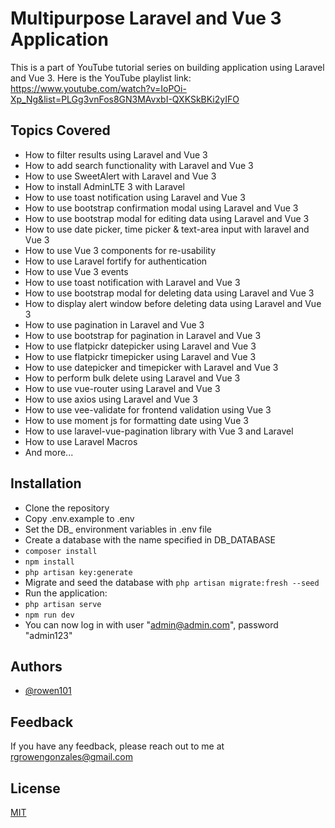 # Multipurpose Laravel and Vue 3 Application

This is a part of YouTube tutorial series on building application using Laravel and Vue 3.
Here is the YouTube playlist link: https://www.youtube.com/watch?v=IoPOi-Xp_Ng&list=PLGg3vnFos8GN3MAvxbI-QXKSkBKi2yIFO
## Topics Covered

* How to filter results using Laravel and Vue 3
* How to add search functionality with Laravel and Vue 3
* How to use SweetAlert with Laravel and Vue 3
* How to install AdminLTE 3 with Laravel
* How to use toast notification using Laravel and Vue 3
* How to use bootstrap confirmation modal using Laravel and Vue 3
* How to use bootstrap modal for editing data using Laravel and Vue 3
* How to use date picker, time picker & text-area input with laravel and Vue 3
* How to use Vue 3 components for re-usability
* How to use Laravel fortify for authentication
* How to use Vue 3 events
* How to use toast notification with Laravel and Vue 3
* How to use bootstrap modal for deleting data using Laravel and Vue 3
* How to display alert window before deleting data using Laravel and Vue 3
* How to use pagination in Laravel and Vue 3
* How to use bootstrap for pagination in Laravel and Vue 3
* How to use flatpickr datepicker using Laravel and Vue 3
* How to use flatpickr timepicker using Laravel and Vue 3
* How to use datepicker and timepicker with Laravel and Vue 3
* How to perform bulk delete using Laravel and Vue 3
* How to use vue-router using Laravel and Vue 3
* How to use axios using Laravel and Vue 3
* How to use vee-validate for frontend validation using Vue 3
* How to use moment js for formatting date using Vue 3
* How to use laravel-vue-pagination library with Vue 3 and Laravel
* How to use Laravel Macros
* And more...


## Installation

- Clone the repository
- Copy .env.example to .env
- Set the DB_ environment variables in .env file
- Create a database with the name specified in DB_DATABASE
- ```composer install```
- ```npm install```
- ```php artisan key:generate```
- Migrate and seed the database with ```php artisan migrate:fresh --seed```
- Run the application:
- ```php artisan serve```
- ```npm run dev```
- You can now log in with user "admin@admin.com", password "admin123"


## Authors

- [@rowen101](https://www.github.com/rowen101)


## Feedback

If you have any feedback, please reach out to me at rgrowengonzales@gmail.com


## License

[MIT](https://choosealicense.com/licenses/mit/)
